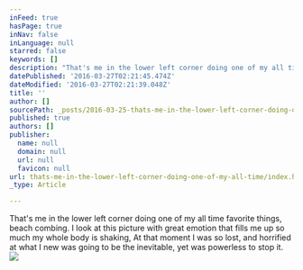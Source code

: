 ```yaml
---
inFeed: true
hasPage: true
inNav: false
inLanguage: null
starred: false
keywords: []
description: "That's me in the lower left corner doing one of my all time favorite things, beach combing. I look at this picture with great emotion that fills me up so much my whole body is shaking, At that moment\_I was so lost, and horrified at what I new was going to be the inevitable, yet was powerless to stop it."
datePublished: '2016-03-27T02:21:45.474Z'
dateModified: '2016-03-27T02:21:39.048Z'
title: ''
author: []
sourcePath: _posts/2016-03-25-thats-me-in-the-lower-left-corner-doing-one-of-my-all-time.md
published: true
authors: []
publisher:
  name: null
  domain: null
  url: null
  favicon: null
url: thats-me-in-the-lower-left-corner-doing-one-of-my-all-time/index.html
_type: Article

---
```

That's me in the lower left corner doing one of my all time favorite things, beach combing. I look at this picture with great emotion that fills me up so much my whole body is shaking, At that moment I was so lost, and horrified at what I new was going to be the inevitable, yet was powerless to stop it.
![](https://the-grid-user-content.s3-us-west-2.amazonaws.com/455911bb-7611-485a-a218-8d918b48dfc0.jpg)